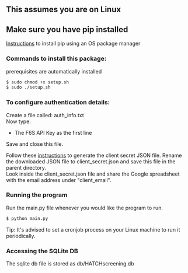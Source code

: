 ## This assumes you are on Linux
## Make sure you have pip installed
[Instructions](https://pip.pypa.io/en/stable/installing/#using-os-package-managers) to install pip using an OS package manager

### Commands to install this package:  
prerequisites are automatically installed  
```sh
$ sudo chmod +x setup.sh  
$ sudo ./setup.sh  
```

### To configure authentication details:  
Create a file called: auth_info.txt  
Now type:
- The F6S API Key as the first line  

Save and close this file.

Follow these [instructions](https://support.google.com/cloud/answer/6158849?hl=en&authuser=1#serviceaccounts) to generate the client secret JSON file.
Rename the downloaded JSON file to client_secret.json and save this file in the parent directory.  
Look inside the client_secret.json file and share the Google spreadsheet with the email address under "client_email".

### Running the program
Run the main.py file whenever you would like the program to run.  
```sh
$ python main.py
```
Tip: It's advised to set a cronjob process on your Linux machine to run it periodically.

### Accessing the SQLite DB
The sqlite db file is stored as db/HATCHscreening.db
